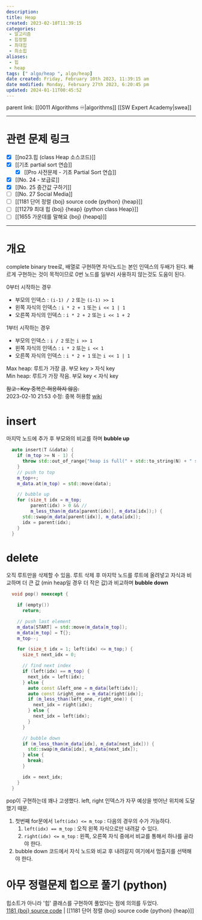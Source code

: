 ```yaml
---
description:
title: Heap
created: 2023-02-10T11:39:15
categories: 
 - 알고리즘
 - 힙정렬
 - 최대힙
 - 최소힙
aliases: 
 - 힙
 - heap
tags: [" algo/heap ", algo/heap]
date created: Friday, February 10th 2023, 11:39:15 am
date modified: Monday, February 27th 2023, 6:20:45 pm
updated: 2024-01-11T00:45:52
---
```

parent link: [[0011 Algorithms ♾️|algorithms]] [[SW Expert Academy|swea]]

---

# 관련 문제 링크

- [x] [[no23.힙 (class Heap 소스코드)]]
- [x] [[기초 partial sort 연습]]
	- [x] [[Pro 사전문제 - 기초 Partial Sort 연습]]
- [x] [[No. 24 - 보급로]]
- [x] [[No. 25 중간값 구하기]]
- [ ] [[No. 27 Social Media]]
- [ ] [[1181 단어 정렬 {boj} source code {python} {heap}]]
- [ ] [[11279 최대 힙 {boj} {heap} {python class Heap}]]
- [ ] [[1655 가운데를 말해요 {boj} {heapq}]]

___

# 개요

complete binary tree로, 배열로 구현하면 자식노드는 본인 인덱스의 두배가 된다. 빠르게 구현하는 것이 목적이므로 0번 노드를 일부러 사용하지 않는것도 도움이 된다. 

0부터 시작하는 경우

- 부모의 인덱스 : `(i-1) / 2`  또는 `(i-1) >> 1`
- 왼쪽 자식의 인덱스 : `i * 2 + 1`  또는 `i << 1 | 1`
- 오른쪽 자식의 인덱스 : `i * 2 + 2`  또는 `i << 1 + 2`  

1부터 시작하는 경우

- 부모의 인덱스 : `i / 2` 또는 `i >> 1`
- 왼쪽 자식의 인덱스 : `i * 2` 또는 `i << 1`
- 오른쪽 자식의 인덱스 : `i * 2 + 1`  또는 `i << 1 | 1`

Max heap: 루트가 가장 큼. 부모 key > 자식 key  
Min heap: 루트가 가장 작음. 부모 key < 자식 key

~~참고 : Key 중복은 허용하지 않음.~~  
2023-02-10 21:53 수정: 중복 허용함 [wiki](https://en.wikipedia.org/wiki/Heap_%28data_structure%29)

# insert

마지막 노드에 추가 후 부모와의 비교를 하며 **bubble up**

```cpp
  auto insert(T &&data) {
    if (m_top >= N - 1) {
      throw std::out_of_range{"heap is full(" + std::to_string(N) + " size)"};
    }
    // push to top
    m_top++;
    m_data.at(m_top) = std::move(data);

    // bubble up
    for (size_t idx = m_top;
         parent(idx) > 0 && //
         m_less_than(m_data[parent(idx)], m_data[idx]);) {
      std::swap(m_data[parent(idx)], m_data[idx]);
      idx = parent(idx);
    }
  }

```

# delete

오직 루트만을 삭제할 수 있음. 루트 삭제 후 마지막 노드를 루트에 올려넣고 자식과 비교하며 더 큰 값 (min heap일 경우 더 작은 값)과 비교하며 **bubble down**

```cpp
  void pop() noexcept {

    if (empty())
      return;

    // push last element
    m_data[START] = std::move(m_data[m_top]);
    m_data[m_top] = T{};
    m_top--;

    for (size_t idx = 1; left(idx) <= m_top;) {
      size_t next_idx = 0;

      // find next index
      if (left(idx) == m_top) {
        next_idx = left(idx);
      } else {
        auto const &left_one = m_data[left(idx)];
        auto const &right_one = m_data[right(idx)];
        if (m_less_than(left_one, right_one)) {
          next_idx = right(idx);
        } else {
          next_idx = left(idx);
        }
      }

      // bubble down
      if (m_less_than(m_data[idx], m_data[next_idx])) {
        std::swap(m_data[idx], m_data[next_idx]);
      } else {
        break;
      }

      idx = next_idx;
    }
  }

```

pop이 구현하는데 꽤나 고생했다. left, right 인덱스가 자꾸 예상을 벗어난 위치에 도달했기 때문. 
1. 첫번째 for문에서 `left(idx) <= m_top` : 다음의 경우의 수가 가능하다.
	1. `left(idx) == m_top` : 오직 왼쪽 자식으로만 내려갈 수 있다.
	2. `right(idx) <= m_top` : 왼쪽, 오른쪽 자식 중에서 비교를 통해서 하나를 골라야 한다.
2. bubble down 코드에서 자식 노드와 비교 후 내려갈지 여기에서 멈출지를 선택해야 한다.

# 아무 정렬문제 힙으로 풀기 (python)

힙소트가 아니라 '힙' 클래스를 구현하여 풀었다는 점에 의의를 두었다.  
[1181 {boj} source code](https://www.acmicpc.net/source/65079282) | [[1181 단어 정렬 {boj} source code {python} {heap}]]
